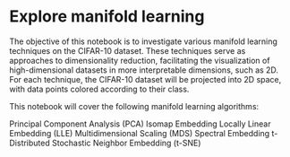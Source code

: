 # Explore manifold learning
The objective of this notebook is to investigate various manifold learning techniques on the CIFAR-10 dataset. These techniques serve as approaches to dimensionality reduction, facilitating the visualization of high-dimensional datasets in more interpretable dimensions, such as 2D. For each technique, the CIFAR-10 dataset will be projected into 2D space, with data points colored according to their class.

This notebook will cover the following manifold learning algorithms:

Principal Component Analysis (PCA)
Isomap Embedding
Locally Linear Embedding (LLE)
Multidimensional Scaling (MDS)
Spectral Embedding
t-Distributed Stochastic Neighbor Embedding (t-SNE)

